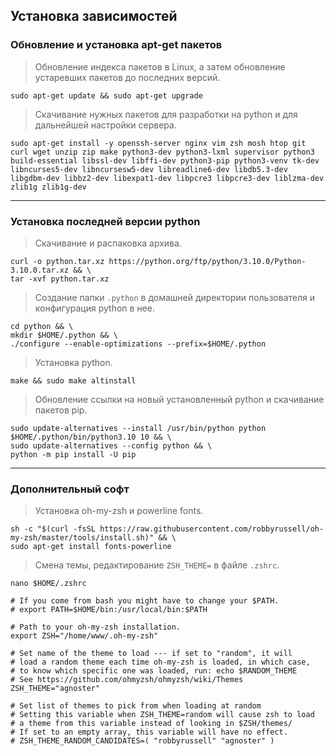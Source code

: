 Установка зависимостей
----------------------

### Обновление и установка apt-get пакетов

> Обновление индекса пакетов в Linux, а затем обновление устаревших пакетов до последних версий.
```shell
sudo apt-get update && sudo apt-get upgrade
```

> Скачивание нужных пакетов для разработки на python и для дальнейшей настройки сервера.
```shell
sudo apt-get install -y openssh-server nginx vim zsh mosh htop git curl wget unzip zip make python3-dev python3-lxml supervisor python3 build-essential libssl-dev libffi-dev python3-pip python3-venv tk-dev libncurses5-dev libncursesw5-dev libreadline6-dev libdb5.3-dev libgdbm-dev libbz2-dev libexpat1-dev libpcre3 libpcre3-dev liblzma-dev zlib1g zlib1g-dev
```

***

### Установка последней версии python

> Скачивание и распаковка архива.
```shell
curl -o python.tar.xz https://python.org/ftp/python/3.10.0/Python-3.10.0.tar.xz && \
tar -xvf python.tar.xz
```

> Создание папки `.python` в домашней директории пользователя и конфигурация python в нее.
```shell
cd python && \
mkdir $HOME/.python && \
./configure --enable-optimizations --prefix=$HOME/.python
```

> Установка python.
```shell
make && sudo make altinstall
```

> Обновление ссылки на новый установленный python и скачивание пакетов pip.
```shell
sudo update-alternatives --install /usr/bin/python python $HOME/.python/bin/python3.10 10 && \
sudo update-alternatives --config python && \
python -m pip install -U pip
```

***

### Дополнительный софт

> Установка oh-my-zsh и powerline fonts.
```shell
sh -c "$(curl -fsSL https://raw.githubusercontent.com/robbyrussell/oh-my-zsh/master/tools/install.sh)" && \
sudo apt-get install fonts-powerline
```

> Смена темы, редактирование `ZSH_THEME=` в файле `.zshrc`.
```shell
nano $HOME/.zshrc
```

```shell
# If you come from bash you might have to change your $PATH.
# export PATH=$HOME/bin:/usr/local/bin:$PATH

# Path to your oh-my-zsh installation.
export ZSH="/home/www/.oh-my-zsh"

# Set name of the theme to load --- if set to "random", it will
# load a random theme each time oh-my-zsh is loaded, in which case,
# to know which specific one was loaded, run: echo $RANDOM_THEME
# See https://github.com/ohmyzsh/ohmyzsh/wiki/Themes
ZSH_THEME="agnoster"

# Set list of themes to pick from when loading at random
# Setting this variable when ZSH_THEME=random will cause zsh to load
# a theme from this variable instead of looking in $ZSH/themes/
# If set to an empty array, this variable will have no effect.
# ZSH_THEME_RANDOM_CANDIDATES=( "robbyrussell" "agnoster" )
```